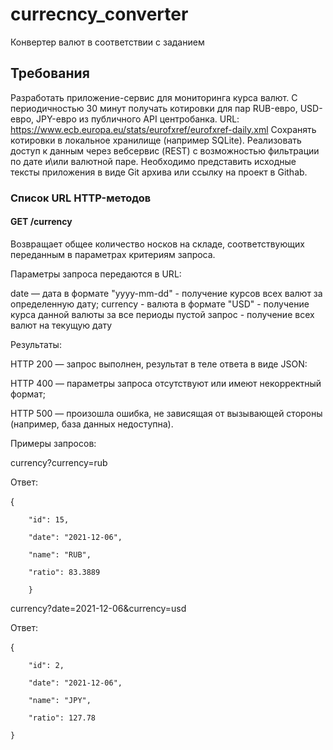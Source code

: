 # currecncy_converter

Конвертер валют в соответствии с заданием

## Требования
Разработать приложение-сервис для мониторинга курса валют.
С периодичностью 30 минут получать котировки для пар RUB-евро, USD-евро, JPY-евро из публичного API центробанка.
URL: https://www.ecb.europa.eu/stats/eurofxref/eurofxref-daily.xml
Сохранять котировки в локальное хранилище (например SQLite).
Реализовать доступ к данным через вебсервис (REST) с возможностью фильтрации по дате и\или валютной паре.
Необходимо представить исходные тексты приложения в виде Git архива или ссылку на проект в Githab.


### Список URL HTTP-методов
#### GET /currency
Возвращает общее количество носков на складе, соответствующих переданным в параметрах критериям запроса.

Параметры запроса передаются в URL:

date — дата в формате "yyyy-mm-dd" - получение курсов всех валют за определенную дату;
currency - валюта в формате "USD" - получение курса данной валюты за все периоды
пустой запрос - получение всех валют на текущую дату


Результаты:

HTTP 200 — запрос выполнен, результат в теле ответа в виде JSON:

HTTP 400 — параметры запроса отсутствуют или имеют некорректный формат;

HTTP 500 — произошла ошибка, не зависящая от вызывающей стороны (например, база данных недоступна).

Примеры запросов:

currency?currency=rub

Ответ:

{

        "id": 15,
        
        "date": "2021-12-06",
        
        "name": "RUB",
        
        "ratio": 83.3889
        
        }


currency?date=2021-12-06&currency=usd

Ответ:

{

        "id": 2,
        
        "date": "2021-12-06",
        
        "name": "JPY",
        
        "ratio": 127.78
        
    }


